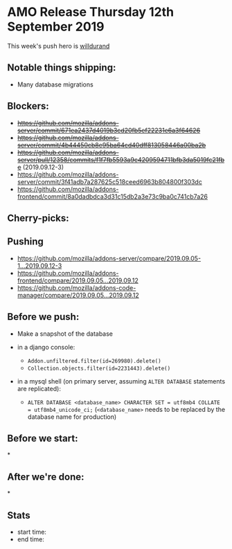 # AMO Release Thursday 12th September 2019

This week's push hero is [willdurand](https://github.com/willdurand)

## Notable things shipping:

* Many database migrations

## Blockers:

* ~~https://github.com/mozilla/addons-server/commit/671ea2437d4019b3cd20fb5ef22231e6a3f64626~~
* ~~https://github.com/mozilla/addons-server/commit/4b44450cb8e95ba64cd40dff813058446a00ba2b~~
* ~~https://github.com/mozilla/addons-server/pull/12358/commits/f1f7fb5593a9c4209594711bfb3da5019fc21fbe~~ (2019.09.12-3)
* https://github.com/mozilla/addons-server/commit/3f41adb7a287625c518ceed6963b804800f303dc
* https://github.com/mozilla/addons-frontend/commit/8a0dadbdca3d31c15db2a3e73c9ba0c741cb7a26

## Cherry-picks:

## Pushing

- https://github.com/mozilla/addons-server/compare/2019.09.05-1...2019.09.12-3
- https://github.com/mozilla/addons-frontend/compare/2019.09.05...2019.09.12
- https://github.com/mozilla/addons-code-manager/compare/2019.09.05...2019.09.12

## Before we push:

- Make a snapshot of the database

- in a django console:
  - `Addon.unfiltered.filter(id=269980).delete()`
  - `Collection.objects.filter(id=2231443).delete()`
- in a mysql shell (on primary server, assuming `ALTER DATABASE` statements are replicated):
  - `ALTER DATABASE <database_name> CHARACTER SET = utf8mb4 COLLATE = utf8mb4_unicode_ci;` (`<database_name>` needs to be replaced by the database name for production)

## Before we start:

\*

## After we're done:

\*

## Stats

- start time:
- end time:
